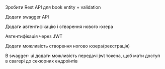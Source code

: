 Зробити Rest API для book entity + validation

Додати swagger API

Додати автентифікацію і створення нового юзера

Автентифікація через JWT

Додати можливість створення ногово юзера(реєстрація)



В  swagger- ui додати можливість передачі jwt токена, щоб мати доступ в свагері до секюрних ендроінтів
